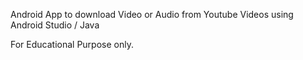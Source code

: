 Android App to download Video or Audio from Youtube Videos using Android Studio / Java

For Educational Purpose only.
